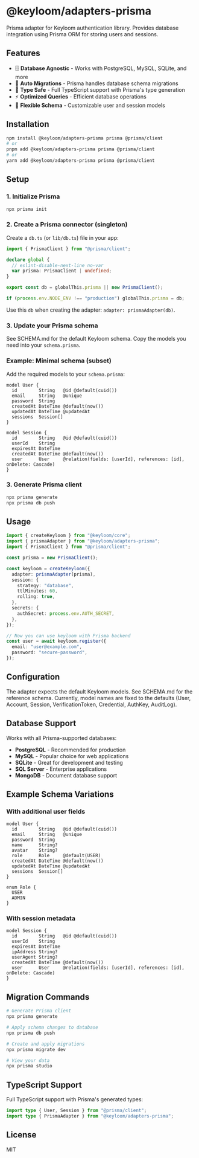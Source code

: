 # @keyloom/adapters-prisma

Prisma adapter for Keyloom authentication library. Provides database integration using Prisma ORM for storing users and sessions.

## Features

- 🗄️ **Database Agnostic** - Works with PostgreSQL, MySQL, SQLite, and more
- 🔄 **Auto Migrations** - Prisma handles database schema migrations
- 🎯 **Type Safe** - Full TypeScript support with Prisma's type generation
- ⚡ **Optimized Queries** - Efficient database operations
- 🔧 **Flexible Schema** - Customizable user and session models

## Installation

```bash
npm install @keyloom/adapters-prisma prisma @prisma/client
# or
pnpm add @keyloom/adapters-prisma prisma @prisma/client
# or
yarn add @keyloom/adapters-prisma prisma @prisma/client
```

## Setup

### 1. Initialize Prisma

```bash
npx prisma init
```

### 2. Create a Prisma connector (singleton)

Create a `db.ts` (or `lib/db.ts`) file in your app:

```ts
import { PrismaClient } from "@prisma/client";

declare global {
  // eslint-disable-next-line no-var
  var prisma: PrismaClient | undefined;
}

export const db = globalThis.prisma || new PrismaClient();

if (process.env.NODE_ENV !== "production") globalThis.prisma = db;
```

Use this `db` when creating the adapter: `adapter: prismaAdapter(db)`.

### 3. Update your Prisma schema

See SCHEMA.md for the default Keyloom schema. Copy the models you need into your `schema.prisma`.

### Example: Minimal schema (subset)

Add the required models to your `schema.prisma`:

```prisma
model User {
  id        String   @id @default(cuid())
  email     String   @unique
  password  String
  createdAt DateTime @default(now())
  updatedAt DateTime @updatedAt
  sessions  Session[]
}

model Session {
  id        String   @id @default(cuid())
  userId    String
  expiresAt DateTime
  createdAt DateTime @default(now())
  user      User     @relation(fields: [userId], references: [id], onDelete: Cascade)
}
```

### 3. Generate Prisma client

```bash
npx prisma generate
npx prisma db push
```

## Usage

```typescript
import { createKeyloom } from "@keyloom/core";
import { prismaAdapter } from "@keyloom/adapters-prisma";
import { PrismaClient } from "@prisma/client";

const prisma = new PrismaClient();

const keyloom = createKeyloom({
  adapter: prismaAdapter(prisma),
  session: {
    strategy: "database",
    ttlMinutes: 60,
    rolling: true,
  },
  secrets: {
    authSecret: process.env.AUTH_SECRET,
  },
});

// Now you can use keyloom with Prisma backend
const user = await keyloom.register({
  email: "user@example.com",
  password: "secure-password",
});
```

## Configuration

The adapter expects the default Keyloom models. See SCHEMA.md for the reference schema. Currently, model names are fixed to the defaults (User, Account, Session, VerificationToken, Credential, AuthKey, AuditLog).

## Database Support

Works with all Prisma-supported databases:

- **PostgreSQL** - Recommended for production
- **MySQL** - Popular choice for web applications
- **SQLite** - Great for development and testing
- **SQL Server** - Enterprise applications
- **MongoDB** - Document database support

## Example Schema Variations

### With additional user fields

```prisma
model User {
  id        String   @id @default(cuid())
  email     String   @unique
  password  String
  name      String?
  avatar    String?
  role      Role     @default(USER)
  createdAt DateTime @default(now())
  updatedAt DateTime @updatedAt
  sessions  Session[]
}

enum Role {
  USER
  ADMIN
}
```

### With session metadata

```prisma
model Session {
  id        String   @id @default(cuid())
  userId    String
  expiresAt DateTime
  ipAddress String?
  userAgent String?
  createdAt DateTime @default(now())
  user      User     @relation(fields: [userId], references: [id], onDelete: Cascade)
}
```

## Migration Commands

```bash
# Generate Prisma client
npx prisma generate

# Apply schema changes to database
npx prisma db push

# Create and apply migrations
npx prisma migrate dev

# View your data
npx prisma studio
```

## TypeScript Support

Full TypeScript support with Prisma's generated types:

```typescript
import type { User, Session } from "@prisma/client";
import type { PrismaAdapter } from "@keyloom/adapters-prisma";
```

## License

MIT


